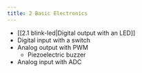 ```yaml
---
title: 2 Basic Electronics
---
```

- [[2.1 blink-led|Digital output with an LED]]
- Digital input with a switch
- Analog output with PWM
	- Piezoelectric buzzer
- Analog input with ADC
